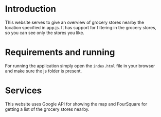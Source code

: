 # Introduction
This website serves to give an overview of grocery stores nearby the location specified in app.js.
It has support for filtering in the grocery stores, so you can see only the stores you like.

# Requirements and running
For running the application simply open the `index.html` file in your browser and make sure the js folder is present.

# Services
This website uses Google API for showing the map and FourSquare for getting a list of the grocery stores nearby.
